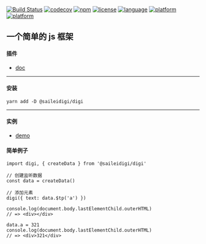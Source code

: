 [![Build Status](https://travis-ci.org/saileidigi/digi.svg?branch=master)](https://travis-ci.org/saileidigi/digi)
[![codecov](https://codecov.io/gh/saileidigi/digi/branch/master/graph/badge.svg)](https://codecov.io/gh/saileidigi/digi)
[![npm](https://img.shields.io/npm/v/digi.svg)](https://www.npmjs.com/package/digi)
[![license](https://img.shields.io/npm/l/digi.svg)](https://github.com/saileidigi/digi/blob/master/LICENSE)
[![language](https://img.shields.io/badge/language-javascript-orange.svg)](https://developer.mozilla.org/bm/docs/Web/JavaScript)
[![platform](https://img.shields.io/badge/platform-nodejs-lightgrey.svg)](https://nodejs.org)
[![platform](https://img.shields.io/badge/platform-browser-lightgrey.svg)](https://baike.baidu.com/item/%E6%B5%8F%E8%A7%88%E5%99%A8/213911)

## 一个简单的 js 框架

#### 插件
- [doc](https://lin09.github.io/digi-doc/2.0.0-bate/index.html)

----
#### 安装
```
yarn add -D @saileidigi/digi
```

----
#### 实例
- [demo](https://github.com/lin09/digi-demo)

#### 简单例子
```
import digi, { createData } from '@saileidigi/digi'

// 创建监听数据
const data = createData()

// 添加元素
digi({ text: data.$tp('a') })

console.log(document.body.lastElementChild.outerHTML)
// => <div></div>

data.a = 321
console.log(document.body.lastElementChild.outerHTML)
// => <div>321</div>
```
